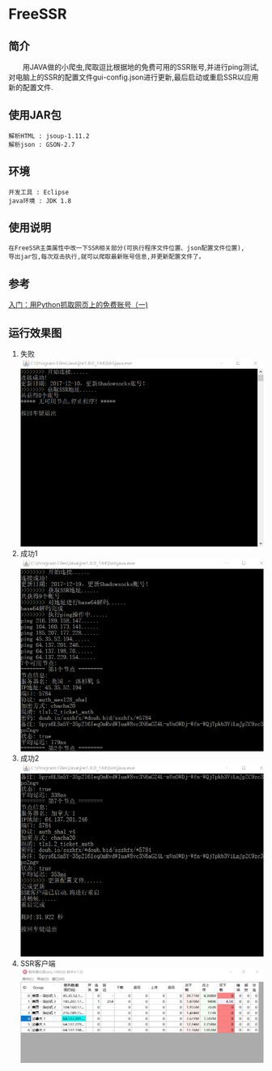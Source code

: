 FreeSSR
====
## 简介
&emsp;&emsp;用JAVA做的小爬虫,爬取逗比根据地的免费可用的SSR账号,并进行ping测试,对电脑上的SSR的配置文件gui-config.json进行更新,最后启动或重启SSR以应用新的配置文件.

## 使用JAR包
    解析HTML : jsoup-1.11.2
    解析json : GSON-2.7

## 环境
    开发工具 : Eclipse
    java环境 : JDK 1.8


## 使用说明

    在FreeSSR主类属性中改一下SSR相关部分(可执行程序文件位置、json配置文件位置),
    导出jar包,每次双击执行,就可以爬取最新账号信息,并更新配置文件了。

## 参考
[入门：用Python抓取网页上的免费账号（一)](https://zhuanlan.zhihu.com/p/26812231)

## 运行效果图

1. 失败  <br>
![效果图1](image/效果图1.png)    <br>
2. 成功1    <br>
![效果图2](image/效果图2.png)    <br>
3. 成功2    <br>
![效果图3](image/效果图3.png)    <br>
4. SSR客户端    <br>
![效果图4](image/效果图4.png)    <br>



